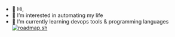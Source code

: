 - 👋 Hi,
- 👀 I’m interested in automating my life
- 🌱 I’m currently learning devops tools & programming languages
[![roadmap.sh](https://api.roadmap.sh/v1-badge/wide/643e0ca7e27257737490d9fc?variant=dark&roadmaps=backend%2Cdevops)](https://roadmap.sh)

<!---
beebucio/beebucio is a ✨ special ✨ repository because its `README.md` (this file) appears on your GitHub profile.
You can click the Preview link to take a look at your changes.
--->
